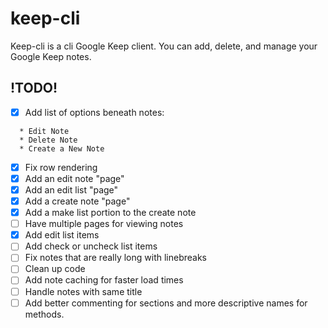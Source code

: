 # keep-cli
Keep-cli is a cli Google Keep client. You can add, delete, and manage your Google Keep notes.

## !TODO!
- [x] Add list of options beneath notes:
```
  * Edit Note
  * Delete Note
  * Create a New Note
```
- [x] Fix row rendering
- [x] Add an edit note "page"
- [x] Add an edit list "page"
- [x] Add a create note "page"
- [x] Add a make list portion to the create note
- [ ] Have multiple pages for viewing notes
- [x] Add edit list items
- [ ] Add check or uncheck list items
- [ ] Fix notes that are really long with linebreaks
- [ ] Clean up code
- [ ] Add note caching for faster load times
- [ ] Handle notes with same title
- [ ] Add better commenting for sections and more descriptive names for methods.
